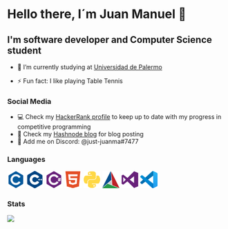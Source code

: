 # Hello there, I´m Juan Manuel 🙌
## I'm software developer and Computer Science student  

- 🔭 I’m currently studying at [Universidad de Palermo](https://www.palermo.edu/)  
  
- ⚡ Fun fact: I like playing Table Tennis  

### Social Media
- 💻 Check my [HackerRank profile](https://www.hackerrank.com/justjuanma?hr_r=1) to keep up to date with my progress in competitive programming
- 📝 Check my [Hashnode blog](https://just-juanma.hashnode.dev/) for blog posting
- 💬 Add me on Discord: @just-juanma#7477

<h3 align="left">Languages</h3>
<p align="left">
    <img src="https://github.com/devicons/devicon/blob/master/icons/c/c-plain.svg" width="40" height="40"/>
    <img src="https://raw.githubusercontent.com/devicons/devicon/master/icons/cplusplus/cplusplus-plain.svg" width="40" height="40"/>
    <img src="https://github.com/devicons/devicon/blob/master/icons/csharp/csharp-plain.svg" width="40" height="40"/>
    <img src="https://github.com/devicons/devicon/blob/master/icons/html5/html5-plain.svg" width="40" height="40"/>
    <img src="https://github.com/devicons/devicon/blob/master/icons/python/python-plain.svg" width="40" height="40"/> 
    <img src="https://github.com/devicons/devicon/blob/master/icons/cmake/cmake-original.svg" width="40" height="40"/> 
    <img src="https://github.com/devicons/devicon/blob/master/icons/visualstudio/visualstudio-plain.svg" width="40" height="40"/>
    <img src="https://github.com/devicons/devicon/blob/master/icons/vscode/vscode-original.svg" width="40" height="40"/> 
  
</p>

<h3 align="left">Stats</h3>
<p align="left">
    &nbsp;
    <img align="left" src="https://github-readme-stats.vercel.app/api/top-langs?username=just-juanma&show_icons=true&theme=dark&locale=en&layout=compact" />
</p>
